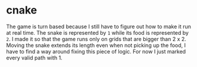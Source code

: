 # cnake


The game is turn based because I still have to figure out how to make it run at real time. The snake is represented by `1` while its food is represented by `2`. I made it so that the game runs only on grids that are bigger than 2 x 2. 
Moving the snake extends its length even when not picking up the food, I have to find a way around fixing this piece of logic. For now I just marked every valid path with 1.

